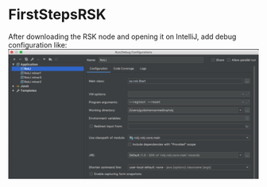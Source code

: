 # FirstStepsRSK
After downloading the RSK node and opening it on IntelliJ, add debug configuration like:
![alt text](screenshots/debug_config.png "Description goes here")
